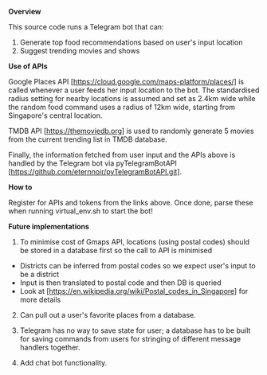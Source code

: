 **Overview**

This source code runs a Telegram bot that can:
1. Generate top food recommendations based on user's input location
2. Suggest trending movies and shows

**Use of APIs**

Google Places API [https://cloud.google.com/maps-platform/places/] is called whenever a user feeds her input location to the bot. The standardised radius setting for nearby locations is assumed and set as 2.4km wide while the random food command uses a radius of 12km wide, starting from Singapore's central location.

TMDB API [https://themoviedb.org] is used to randomly generate 5 movies from the current trending list in TMDB database.

Finally, the information fetched from user input and the APIs above is handled by the Telegram bot via pyTelegramBotAPI [https://github.com/eternnoir/pyTelegramBotAPI.git].

**How to**

Register for APIs and tokens from the links above. Once done, parse these when running virtual_env.sh to start the bot!

**Future implementations**

1. To minimise cost of Gmaps API, locations (using postal codes) should be stored in a database first so the call to API is minimised
- Districts can be inferred from postal codes so we expect user's input to be a district
- Input is then translated to postal code and then DB is queried
- Look at [https://en.wikipedia.org/wiki/Postal_codes_in_Singapore] for more details

2. Can pull out a user's favorite places from a database.

3. Telegram has no way to save state for user; a database has to be built for saving commands from users for stringing of different message handlers together.

4. Add chat bot functionality.